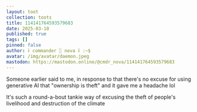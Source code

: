 ```yaml
---
layout: toot
collection: toots
title: 114141764593579683
date: 2025-03-10
published: true
tags: []
pinned: false
author: ⸸ commander ░ nova ⸸ :~$
avatar: /img/avatar/daemon.jpeg
mastodon: https://mastodon.online/@cmdr_nova/114141764593579683
---
```


Someone earlier said to me, in response to that there's no excuse for using generative AI that "ownership is theft" and it gave me a headache lol

It's such a round-a-bout tankie way of excusing the theft of people's livelihood and destruction of the climate
